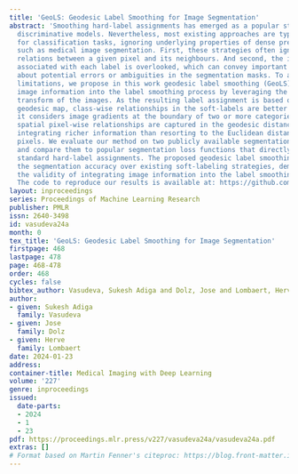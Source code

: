 ```yaml
---
title: 'GeoLS: Geodesic Label Smoothing for Image Segmentation'
abstract: 'Smoothing hard-label assignments has emerged as a popular strategy in training
  discriminative models. Nevertheless, most existing approaches are typically designed
  for classification tasks, ignoring underlying properties of dense prediction problems,
  such as medical image segmentation. First, these strategies often ignore the spatial
  relations between a given pixel and its neighbours. And second, the image context
  associated with each label is overlooked, which can convey important information
  about potential errors or ambiguities in the segmentation masks. To address these
  limitations, we propose in this work geodesic label smoothing (GeoLS), which integrates
  image information into the label smoothing process by leveraging the geodesic distance
  transform of the images. As the resulting label assignment is based on the computed
  geodesic map, class-wise relationships in the soft-labels are better modeled, as
  it considers image gradients at the boundary of two or more categories. Furthermore,
  spatial pixel-wise relationships are captured in the geodesic distance transform,
  integrating richer information than resorting to the Euclidean distance between
  pixels. We evaluate our method on two publicly available segmentation benchmarks
  and compare them to popular segmentation loss functions that directly modify the
  standard hard-label assignments. The proposed geodesic label smoothing improves
  the segmentation accuracy over existing soft-labeling strategies, demonstrating
  the validity of integrating image information into the label smoothing process.
  The code to reproduce our results is available at: https://github.com/anonymous35783578/GeoLS.'
layout: inproceedings
series: Proceedings of Machine Learning Research
publisher: PMLR
issn: 2640-3498
id: vasudeva24a
month: 0
tex_title: 'GeoLS: Geodesic Label Smoothing for Image Segmentation'
firstpage: 468
lastpage: 478
page: 468-478
order: 468
cycles: false
bibtex_author: Vasudeva, Sukesh Adiga and Dolz, Jose and Lombaert, Herve
author:
- given: Sukesh Adiga
  family: Vasudeva
- given: Jose
  family: Dolz
- given: Herve
  family: Lombaert
date: 2024-01-23
address:
container-title: Medical Imaging with Deep Learning
volume: '227'
genre: inproceedings
issued:
  date-parts:
  - 2024
  - 1
  - 23
pdf: https://proceedings.mlr.press/v227/vasudeva24a/vasudeva24a.pdf
extras: []
# Format based on Martin Fenner's citeproc: https://blog.front-matter.io/posts/citeproc-yaml-for-bibliographies/
---
```

